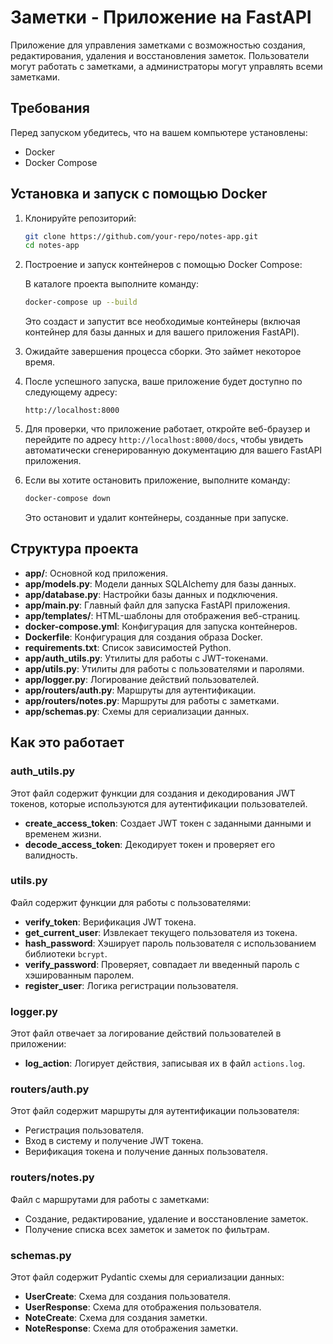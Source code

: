 # Заметки - Приложение на FastAPI

Приложение для управления заметками с возможностью создания, редактирования, удаления и восстановления заметок. Пользователи могут работать с заметками, а администраторы могут управлять всеми заметками.

## Требования

Перед запуском убедитесь, что на вашем компьютере установлены:

- Docker
- Docker Compose

## Установка и запуск с помощью Docker

1. Клонируйте репозиторий:

   ```bash
   git clone https://github.com/your-repo/notes-app.git
   cd notes-app
   ```

2. Построение и запуск контейнеров с помощью Docker Compose:

   В каталоге проекта выполните команду:

   ```bash
   docker-compose up --build
   ```

   Это создаст и запустит все необходимые контейнеры (включая контейнер для базы данных и для вашего приложения FastAPI).

3. Ожидайте завершения процесса сборки. Это займет некоторое время.

4. После успешного запуска, ваше приложение будет доступно по следующему адресу:

   ```
   http://localhost:8000
   ```

5. Для проверки, что приложение работает, откройте веб-браузер и перейдите по адресу `http://localhost:8000/docs`, чтобы увидеть автоматически сгенерированную документацию для вашего FastAPI приложения.

6. Если вы хотите остановить приложение, выполните команду:

   ```bash
   docker-compose down
   ```

   Это остановит и удалит контейнеры, созданные при запуске.

## Структура проекта

- **app/**: Основной код приложения.
- **app/models.py**: Модели данных SQLAlchemy для базы данных.
- **app/database.py**: Настройки базы данных и подключения.
- **app/main.py**: Главный файл для запуска FastAPI приложения.
- **app/templates/**: HTML-шаблоны для отображения веб-страниц.
- **docker-compose.yml**: Конфигурация для запуска контейнеров.
- **Dockerfile**: Конфигурация для создания образа Docker.
- **requirements.txt**: Список зависимостей Python.
- **app/auth_utils.py**: Утилиты для работы с JWT-токенами.
- **app/utils.py**: Утилиты для работы с пользователями и паролями.
- **app/logger.py**: Логирование действий пользователей.
- **app/routers/auth.py**: Маршруты для аутентификации.
- **app/routers/notes.py**: Маршруты для работы с заметками.
- **app/schemas.py**: Схемы для сериализации данных.

## Как это работает

### auth_utils.py

Этот файл содержит функции для создания и декодирования JWT токенов, которые используются для аутентификации пользователей.

- **create_access_token**: Создает JWT токен с заданными данными и временем жизни.
- **decode_access_token**: Декодирует токен и проверяет его валидность.

### utils.py

Файл содержит функции для работы с пользователями:

- **verify_token**: Верификация JWT токена.
- **get_current_user**: Извлекает текущего пользователя из токена.
- **hash_password**: Хэширует пароль пользователя с использованием библиотеки `bcrypt`.
- **verify_password**: Проверяет, совпадает ли введенный пароль с хэшированным паролем.
- **register_user**: Логика регистрации пользователя.

### logger.py

Этот файл отвечает за логирование действий пользователей в приложении:

- **log_action**: Логирует действия, записывая их в файл `actions.log`.

### routers/auth.py

Этот файл содержит маршруты для аутентификации пользователя:

- Регистрация пользователя.
- Вход в систему и получение JWT токена.
- Верификация токена и получение данных пользователя.

### routers/notes.py

Файл с маршрутами для работы с заметками:

- Создание, редактирование, удаление и восстановление заметок.
- Получение списка всех заметок и заметок по фильтрам.

### schemas.py

Этот файл содержит Pydantic схемы для сериализации данных:

- **UserCreate**: Схема для создания пользователя.
- **UserResponse**: Схема для отображения пользователя.
- **NoteCreate**: Схема для создания заметки.
- **NoteResponse**: Схема для отображения заметки.

